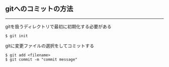 ## gitへのコミットの方法
***

gitを扱うディレクトリで最初に初期化する必要がある  

```
$ git init
```

gitに変更ファイルの選択をしてコミットする

```
$ git add <filename>
$ git commit -m "commit message"
```
